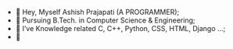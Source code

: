 - 👋 Hey, Myself Ashish Prajapati (A PROGRAMMER);
- 🌱 Pursuing B.Tech. in Computer Science & Engineering;
- 🌱 I’ve Knowledge related C, C++, Python, CSS, HTML, Django  ...;
- 🌱 <Integrating My Differential Parts To Become A Significant Function>
